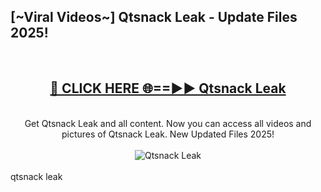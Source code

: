 <h2>[~Viral Videos~] Qtsnack Leak - Update Files 2025!</h2>
<br>
<div align="center">
<h2><a href="https://betterlinks.top/A2PfLJ" rel="nofollow">🔴 CLICK HERE 🌐==►► Qtsnack Leak</a></h2>
<br>
Get Qtsnack Leak and all content. Now you can access all videos and pictures of Qtsnack Leak. New Updated Files 2025!
<br>
<br>
<a href="https://betterlinks.top/A2PfLJ" rel="nofollow" data-target="animated-image.originalLink"><img src="https://i.ibb.co.com/WyWwxjT/player-gif2.gif" alt="Qtsnack Leak" style="max-width: 100%; display: inline-block;" data-target="animated-image.originalImage"></a>
</div>
<br>
qtsnack leak
